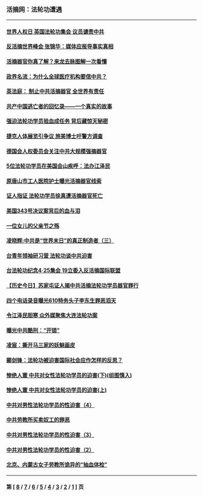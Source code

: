 ### 活摘网：法轮功遭遇
---
#### [世界人权日 英国法轮功集会 议员谴责中共](../../pages/nf5881/n13431763.md?02230430) 
#### [反活摘世界峰会 张锦华：媒体应报导事实真相](../../pages/nf5881/n13278502.md?02230430) 
#### [活摘器官你真了解？来龙去脉图解一次看懂](../../pages/nf5881/n13013820.md?02230430) 
#### [政界名流：为什么全球医疗机构要信中共？](../../pages/nf5881/n11945479.md?02230430) 
#### [英法庭： 制止中共活摘器官 全世界有责任](../../pages/nf5881/n11330691.md?02230430) 
#### [共产中国逃亡者的回忆录——一个真实的故事](../../pages/nf5881/n10918649.md?02230430) 
#### [强迫法轮功学员验血成任务 背后藏惊天秘密](../../pages/nf5881/n4252384.md?02230430) 
#### [捷克人体展览引争议 旅美博士吁警方调查](../../pages/nf5881/n9429187.md?02230430) 
#### [德国会人权委员会关注中共大规模强摘器官](../../pages/nf5881/n8418950.md?02230430) 
#### [5位法轮功学员在美国会山疾呼：法办江泽民](../../pages/nf5881/n8101519.md?02230430) 
#### [原唐山市工人医院护士曝光活摘器官线索](../../pages/nf5881/n8076384.md?02230430) 
#### [证人指证 法轮功学员徐真遭活摘器官死亡](../../pages/nf5881/n8042467.md?02230430) 
#### [美国343号决议案背后的血与泪](../../pages/nf5881/n8020684.md?02230430) 
#### [一位女儿的父亲节之殇](../../pages/nf5881/n8014122.md?02230430) 
#### [凌晓辉:中共是“世界末日”的真正制造者（三）](../../pages/nf5881/n4210333.md?02230430) 
#### [台青年领袖研习营 法轮功谈中共迫害](../../pages/nf5881/n4141857.md?02230430) 
#### [台法轮功纪念4‧25集会 19立委入反活摘国际联盟](../../pages/nf5881/n4141821.md?02230430) 
#### [【历史今日】苏家屯证人揭中共活摘法轮功学员器官罪行](../../pages/nf5881/n4135912.md?02230430) 
#### [四个电话录音曝光610特务头子李东生罪恶滔天](../../pages/nf5881/n4040060.md?02230430) 
#### [令江泽民胆寒 众外媒聚焦大连法轮功案](../../pages/nf5881/n3932671.md?02230430) 
#### [曝光中共酷刑：“开锁”](../../pages/nf5881/n3889373.md?02230430) 
#### [凌宸：撕开马三家的妖魅画皮](../../pages/nf5881/n3849369.md?02230430) 
#### [郦剑锋：法轮功被迫害国际社会应作怎样的反思？](../../pages/nf5881/n3824560.md?02230430) 
#### [惨绝人寰 中共对女性法轮功学员的迫害(下)(组图慎入)](../../pages/nf5881/n3816285.md?02230430) 
#### [惨绝人寰 中共对女性法轮功学员的迫害(上)](../../pages/nf5881/n3815374.md?02230430) 
#### [中共对男性法轮功学员的性迫害（4）](../../pages/nf5881/n3769144.md?02230430) 
#### [中共劳教所买卖奴工的罪恶](../../pages/nf5881/n3769378.md?02230430) 
#### [中共对男性法轮功学员的性迫害（3）](../../pages/nf5881/n3768231.md?02230430) 
#### [中共对男性法轮功学员的性迫害（2）](../../pages/nf5881/n3767211.md?02230430) 
#### [北京、内蒙古女子劳教所诡异的“抽血体检”](../../pages/nf5881/n3753158.md?02230430) 

---
#### 第 [ [8](./8.md?02230430) / [7](./7.md?02230430) / [6](./6.md?02230430) / [5](./5.md?02230430) / [4](./4.md?02230430) / [3](./3.md?02230430) / [2](./2.md?02230430) / [1](./1.md?02230430) ] 页
